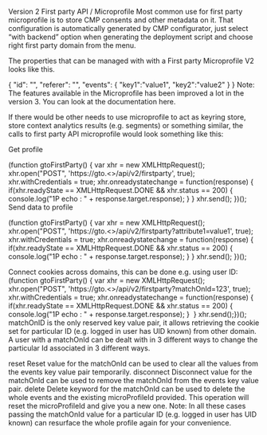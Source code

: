 Version 2
First party API / Microprofile
Most common use for first party microprofile is to store CMP consents and other metadata on it. That configuration is automatically generated by CMP configurator, just select “with backend” option when generating the deployment script and choose right first party domain from the menu.

The properties that can be managed with with a First party Microprofile V2 looks like this.

{
  "id": "<microprofileid>",
  "referer": "<originDomain>",
  "events": { "key1":"value1",
              "key2":"value2"
   }
}
Note: The features available in the Microprofile has been improved a lot in the version 3. You can look at the documentation here.

If there would be other needs to use microprofile to act as keyring store, store context analytics results (e.g. segments) or something similar, the calls to first party API microprofile would look something like this:

Get profile

(function gtoFirstParty() {
  var xhr = new XMLHttpRequest();
  xhr.open("POST", 'https://gto.<<domain>>/api/v2/firstparty', true);
  xhr.withCredentials = true;
  xhr.onreadystatechange = function(response) {
    if(xhr.readyState == XMLHttpRequest.DONE && xhr.status == 200) {
      console.log("1P echo : " + response.target.response);
    }
  }
  xhr.send();
})();
Send data to profile

(function gtoFirstParty() {
  var xhr = new XMLHttpRequest();
  xhr.open("POST", 'https://gto.<<domain>>/api/v2/firstparty?attribute1=value1', true);
  xhr.withCredentials = true;
  xhr.onreadystatechange = function(response) {
    if(xhr.readyState == XMLHttpRequest.DONE && xhr.status == 200) {
      console.log("1P echo : " + response.target.response);
    }
  }
  xhr.send();
})();

Connect cookies across domains, this can be done e.g. using user ID:
(function gtoFirstParty() {​
  var xhr = new XMLHttpRequest();​
  xhr.open("POST", 'https://gto.<<domain>>/api/v2/firstparty?matchOnId=123', true);  ​
  xhr.withCredentials = true;​
  xhr.onreadystatechange = function(response) {​
    if(xhr.readyState == XMLHttpRequest.DONE && xhr.status == 200) {​
      console.log("1P echo : " + response.target.response);​
    } ​
  }​
xhr.send();​
})();
matchOnID is the only reserved key value pair, it allows retrieving the cookie set for particular ID (e.g. logged in user has UID known) from other domain. A user with a matchOnId can be dealt with in 3 different ways to change the particular Id associated in 3 different ways.

reset
Reset value for the matchOnId can be used to clear all the values from the events key value pair temporarily.
disconnect
Disconnect value for the matchOnId can be used to remove the matchOnId from the events key value pair.
delete
Delete keyword for the matchOnId can be used to delete the whole events and the existing microProfileId provided.
This operation will reset the microProfileId and give you a new one.
Note: In all these cases passing the matchOnId value for a particular ID (e.g. logged in user has UID known) can resurface the whole profile again for your convenience.